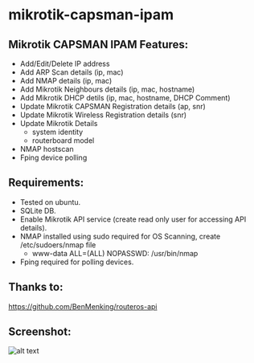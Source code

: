 mikrotik-capsman-ipam
=============

## Mikrotik CAPSMAN IPAM Features:
* Add/Edit/Delete IP address
* Add ARP Scan details (ip, mac)
* Add NMAP details (ip, mac)
* Add Mikrotik Neighbours details (ip, mac, hostname)
* Add Mikrotik DHCP detils (ip, mac, hostname, DHCP Comment)
* Update Mikrotik CAPSMAN Registration details (ap, snr)
* Update Mikrotik Wireless Registration details (snr)
* Update Mikrotik Details
  * system identity
  * routerboard model
* NMAP hostscan
* Fping device polling

## Requirements:
* Tested on ubuntu.
* SQLite DB.
* Enable Mikrotik API service (create read only user for accessing API details).
* NMAP installed using sudo required for OS Scanning, create /etc/sudoers/nmap file 
  * www-data ALL=(ALL) NOPASSWD: /usr/bin/nmap
* Fping required for polling devices.

## Thanks to:
https://github.com/BenMenking/routeros-api

## Screenshot:
![alt text](https://github.com/germaguire/mikrotik-capsman-ipam/blob/main/devices.png?raw=true)

